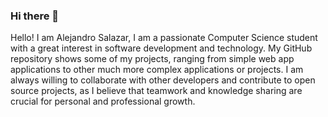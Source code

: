 ### Hi there 👋

Hello! I am Alejandro Salazar, I am a passionate Computer Science student with a great interest in software development and technology.
My GitHub repository shows some of my projects, ranging from simple web app applications to other much more complex applications or projects. 
I am always willing to collaborate with other developers and contribute to open source projects, as I believe that teamwork and knowledge sharing
are crucial for personal and professional growth.


<!--
**asaaplow/asaaplow** is a ✨ _special_ ✨ repository because its `README.md` (this file) appears on your GitHub profile.

Here are some ideas to get you started:

- 🔭 I’m currently working on ...
- 🌱 I’m currently learning ...
- 👯 I’m looking to collaborate on ...
- 🤔 I’m looking for help with ...
- 💬 Ask me about ...
- 📫 How to reach me: ...
- 😄 Pronouns: ...
- ⚡ Fun fact: ...
-->
